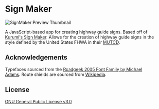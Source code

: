 # Sign Maker

![SignMaker Preview Thumbnail](https://repository-images.githubusercontent.com/203719668/9e0b3000-6151-11ea-8adb-d5824ff3f5e3)

A JavaScript-based app for creating highway guide signs. Based off of [Kurumi's Sign Maker](http://www.kurumi.com/roads/signmaker). Allows for the creation of highway guide signs in the style defined by the United States FHWA in their [MUTCD](https://mutcd.fhwa.dot.gov/kno_2009r1r2.htm).

## Acknowledgements

Typefaces sourced from the [Roadgeek 2005 Font Family by Michael Adams](https://n1en.org/roadgeek-fonts/).
Route shields are sourced from [Wikipedia](https://en.wikipedia.org/wiki/Numbered_highways_in_the_United_States).

## License

[GNU General Public License v3.0](https://www.gnu.org/licenses/gpl-3.0.txt)
